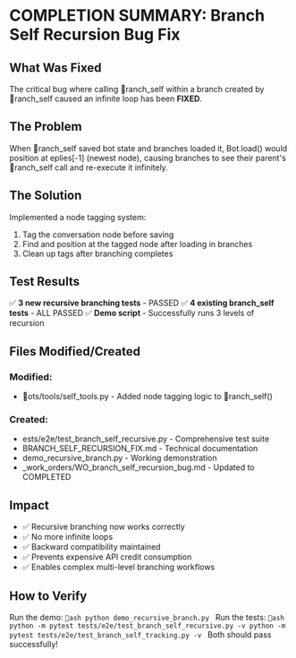 # COMPLETION SUMMARY: Branch Self Recursion Bug Fix
## What Was Fixed
The critical bug where calling ranch_self within a branch created by ranch_self caused an infinite loop has been **FIXED**.
## The Problem
When ranch_self saved bot state and branches loaded it, Bot.load() would position at eplies[-1] (newest node), causing branches to see their parent's ranch_self call and re-execute it infinitely.
## The Solution
Implemented a node tagging system:
1. Tag the conversation node before saving
2. Find and position at the tagged node after loading in branches
3. Clean up tags after branching completes
## Test Results
✅ **3 new recursive branching tests** - PASSED
✅ **4 existing branch_self tests** - ALL PASSED
✅ **Demo script** - Successfully runs 3 levels of recursion
## Files Modified/Created
### Modified:
- ots/tools/self_tools.py - Added node tagging logic to ranch_self()
### Created:
- 	ests/e2e/test_branch_self_recursive.py - Comprehensive test suite
- BRANCH_SELF_RECURSION_FIX.md - Technical documentation
- demo_recursive_branch.py - Working demonstration
- _work_orders/WO_branch_self_recursion_bug.md - Updated to COMPLETED
## Impact
- ✅ Recursive branching now works correctly
- ✅ No more infinite loops
- ✅ Backward compatibility maintained
- ✅ Prevents expensive API credit consumption
- ✅ Enables complex multi-level branching workflows
## How to Verify
Run the demo:
`ash
python demo_recursive_branch.py
`
Run the tests:
`ash
python -m pytest tests/e2e/test_branch_self_recursive.py -v
python -m pytest tests/e2e/test_branch_self_tracking.py -v
`
Both should pass successfully!
